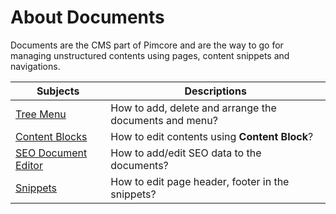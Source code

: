 # About Documents 

Documents are the CMS part of Pimcore and are the way to go for managing unstructured contents using pages, content snippets and navigations.

| Subjects                                                | Descriptions                                           |
| ------------------------------------------------------- | ------------------------------------------------------ |
| [Tree Menu](documents/tree-menu.md)                     | How to add, delete and arrange the documents and menu? |
| [Content Blocks](documents/content-blocks.md)           | How to edit contents using **Content Block**?          |
| [SEO Document Editor](documents/seo-document-editor.md) | How to add/edit SEO data to the documents?             |
| [Snippets](documents/snippets.md)                       | How to edit page header, footer in the snippets?       |